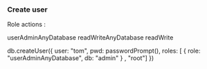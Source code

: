 ### Create user

Role actions : 

userAdminAnyDatabase
readWriteAnyDatabase
readWrite

db.createUser({
    user: "tom",
    pwd: passwordPrompt(),
    roles: [ 
        { role: "userAdminAnyDatabase", db: "admin" }
        , "root"]
})